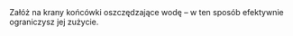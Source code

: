 ---
layout: nothing
categories: Woda
tags: tip
body: Załóż na krany końcówki oszczędzające wodę – w ten sposób efektywnie ograniczysz jej zużycie.
---